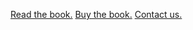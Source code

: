 [Read the book.](https://)
[Buy the book.](https://squareup.com/store/makingandbeing)
[Contact us.](mailto://info@bfamfaphd.com?subject=Making-and-Being-the-book!")

